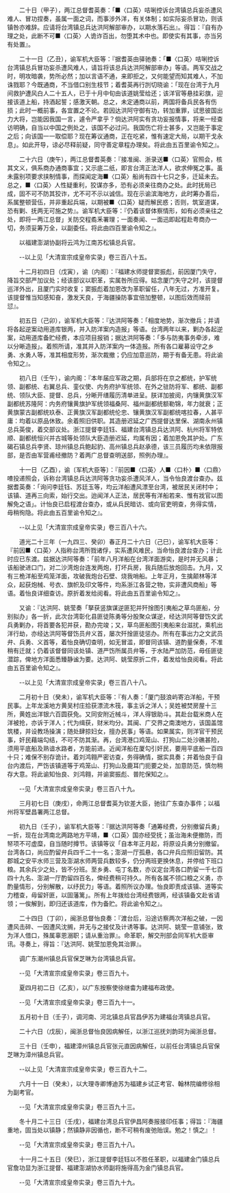 <!-- { "loadSidebar": true } -->
　　二十日（甲子），两江总督耆英奏：「■〈口英〉咭唎控诉台湾镇总兵妄杀遭风难人、冒功捏奏，虽属一面之词，而事涉外洋，有关体制；如实际妄杀冒功，则该镇咎亦难辞。应请将台湾镇总兵达洪阿解部审办，以期水落石出』。得旨：『自有办理之处，此断不可■〈口英〉人诡诈百出，勿堕其术中也。即使实有其事，亦当另有处置』。

　　二十一日（乙丑），谕军机大臣等：『据耆英由驿驰奏：「■〈口英〉咭唎控诉台湾镇总兵冒功妄杀遭风难人，请旨将该总兵达洪阿解部审办」等语。两军交战之时，明攻暗袭，势所必然；加以言语不通，来即拒之，又何能望而知其难人，不加诛戮耶？今既通商，不当借口别生枝节；着耆英再行剀切晓谕：「现在台湾于九月间救护遭风白人二十五人，已于十月中旬由该道姚莹给还；该洋官等悬挂彩旗，迎接该道上船，持酒起誓；感激天朝。总之，未定通商以前，两国将备兵民各有伤损；此时一概前事，各宜置之不论。若因达洪阿守御有功，转加重罪，试思彼国出力大将，岂能因我国一言，遽令严拿乎？倘达洪阿实有贪功妄报情事，将来一经查访明确，自当以中国之例处之，该国不必过问。我国伤亡将士甚多，又岂能于事定之后；向该国一一取偿耶？现在筹议通商，正在吃紧，惟有速定大局，以期干戈永息」。如此开导，谅必尽释前疑，同守善定章程办理矣。将此由五百里谕令知之』。

　　二十六日（庚午），两江总督耆英奏：『接准闽、浙录送■〈口英〉官照会，核其文义，俱系商办通商事宜；又示底二纸，即言台湾正法洋人，欲求伸冤之事。虽未露别项要求挟制情事，而探闻定海■〈口英〉船尚有四十七只之多，迁延未去。总之，■〈口英〉人性疑重利，狡谋亦多，恐有必须亲往商办之处。此时抚局已成，固不可不防其狡诈，尤不可不示以诚信。现在示谕滨海地方，此时筹办善后，系属整顿营伍，并非重起兵端，以期被■〈口英〉疑而解民惑；否则，筑室道谋，恐有剿、抚两无可施之势』。谕军机大臣等：『仍着该督体察情形，如有必须亲往之处，即将一两江总督」关防交程矞釆署理；一面奏闻、一面迅即起程赴粤商办一切，务须妥筹万全，以副委任。将此由四百里谕令知之』。

　　以福建澎湖协副将云鸿为江南苏松镇总兵官。

　　--以上见「大清宣宗成皇帝实录」卷三百八十五。

　　十二月初四日（戊寅），谕〔内阁〕：『福建水师提督窦振彪，前因厦门失守，降旨交部严加议处；经该部议以职革，实属咎所应得。姑念厦门失守之时，该提督巡洋外出，且厦门实时收复；窦振彪着加恩改为革职留任，八年无过，方准开复。该提督惟当知感知奋，激发天良，于海疆操防事宜倍加整顿，以图后效而赎前愆』。

　　初五日（己卯），谕军机大臣等：『达洪阿等奏：「相度地势，渐次撤兵；并请将各起逆案动用道库银两，并入防洋案内造报」等语。台湾两年以来，剿办各起逆案，动用道库备贮经费，本应项目报销；据达洪阿等奏：「多与防夷事务牵涉，难以分晰造报」。着照所请，准其并入防洋案内一体造报。所有各口雇募设守之乡勇、水勇人等，准其相度形势，渐次裁撤；仍应加意巡防，期于有备无患。将此谕令知之』。

　　初八日（壬午），谕内阁：『本年届应军政之期，兵部将在京之都统，护军统领、副都统、右翼总兵、銮仪使、内务府护军统领、在外之驻防将军、都统、副都统、领队大臣、提督、总兵，分晰开缮履历清单进呈。朕详加披阅，内镶黄旗汉军副都统苏隆阿：内务府镶黄旗护军统领福桑阿、福州副都统额勒锦，年力就衰；正黄旗蒙古副都统玖泰、正黄旗汉军副都统伦忠、镶黄旗汉军副都统喀拉春，人甚平庸：均着以原品休致。余着照旧供职。其造册迟延之广西提督达里保、湖南永州镇总兵英俊，着交部议处。浙江提督李廷钰、福建台湾镇总兵达洪阿、杭州将军特依顺、副都统恒兴并古城等处领队大臣造册迟延，均属有因；着加恩免其护处。广东碣石镇总兵李贤、琼州镇总兵鲍起豹、高州镇总兵赵承德，该三员履历均未依限报部，是否由军营甫经撤防？着两广总督查明送部，照例办理』。

　　十一日（乙酉），谕〔军机大臣等〕：『前因■〈口英〉人■〈口朴〉■〈口鼎〉喳投递照会，诉称台湾镇总兵达洪阿等贪功妄杀遭风洋人，当令怡良渡台查办。兹据耆英奏：「询问李廷钰、苏廷玉等，均云洋船遭风漂至台湾，被居民关闭村中；该镇、道再三向索，始行交出。迨闻洋人正法，居民等有洋船若来、惟有戕官以图解免之语」。计怡良已启程渡台查办，或从兵民暗访、或向官吏明查，务得实情，毋稍徇隐。将此由五百里谕令知之』。

　　--以上见「大清宣宗成皇帝实录」卷三百八十六。

　　道光二十三年（一九四三、癸卯）春正月二十六日（己巳），谕军机大臣等：『前因■〈口英〉人指称台湾所戮诸俘，实系遭风难民，当命怡良渡台查办；计此时应已东渡。兹据达洪阿等奏：「前年八月洋船在台湾洋面游奕，是时并无风暴；该船驶进口门，对二沙湾炮台连发两炮，打坏兵房，我兵随后放炮回击。九月，又有三桅洋船至鸡笼洋面，攻破我炮台石壁、烧我哨船。上年正月，生擒颠林等洋众，起获炮械、号衣、旗帜及印文等件，均系浙江各营之物，实非遭风商船」等语。着怡良详细查访。原折着发给阅看。将此由五百里谕令知之』。

　　又谕：『达洪阿、姚莹奏「拏获竖旗谋逆匪犯并歼捦图引夷船之草鸟匪船，分别拟办」各一折，此次台湾彰化县匪徒陈勇等分股聚众谋逆，经达洪阿等督饬文武兵勇剿办，将首要各犯并获，勘办完竣；又，草鸟匪船图引夷船来台滋扰，乘机出洋行劫，亦经达洪阿等督饬员弁义首，屡次歼捦匪徒惩办。所有在事出力之文武员弁、兵勇、义首等，着怡良确切查明，如无冒滥，即督同该镇、道酌量保奏，不准稍有迁就；仍着该督督同该处镇、道严饬所属员弁等，于水陆严加防范，毋任匪徒潜踪，俾地方洋面悉臻静谧为要。达洪阿、姚莹原折二件，着发给怡良阅看。将此由五百里谕令知之』。

　　--以上见「大清宣宗成皇帝实录」卷三百八十八。

　　二月初十日（癸未），谕军机大臣等：『有人奏：「厦门鼓浪屿寄泊洋船，干预民事。上年龙溪地方黄吴村庄拾获漂流木筏，事主诉之洋人；吴姓被焚房屋十三所，黄姓出洋银六百圆获免。又同安附近械斗，洋人得银助斗。其赴台载米商人在洋被抢，亦诉于洋人；代为缉获，财米均分。其闽、广交界之南澳地方，该国盖馆筑楼，并设教场操演；随处肆掠妇女，擅办民事」等语。如果属实，则洋官干预民事，奸民藉端勾结，不可不防其渐。再，台湾港口鸡笼山、打狗山二处沙礁甚险，须用平底船及熟谙水路者，方能前进。近闻洋船在厦勾引奸民，要用平底船一百四十只；难保不别存诡计。着刘鸿翱严密访查，务得确情，据实具奏；并着怡良于自台内渡后，严饬该镇道等于鸡笼山、打狗山及鹿耳门扼要之处，加意防范，慎勿稍存大意。将此谕知怡良、刘鸿翱，并谕窦振彪、普陀保知之』。

　　--见「大清宣宗成皇帝实录」卷三百八十九。

　　三月初七日（庚戌），命两江总督耆英为钦差大臣，驰往广东查办事件；以福州将军壁昌署两江总督。

　　初九日（壬子），谕军机大臣等：『据达洪阿等奏「通筹经费，分别撤留兵勇」一折，现在台湾南北两路地方平靖，■〈口英〉国亦经受抚；虽治海未便撤防，而帑项不可虚糜，自当随时撙节。该镇等议「自本年正月起，将原设兵勇分别撤留。台湾各口，尚应酌留弁兵四千二十一名；澎湖一厅孤悬，各口弁兵应照旧留防。其郡城之安平水师三营及澎湖水师两营兵数较多，仍分两班更换休息，并停给下班口粮。其余兵少之处，皆不分班。至乡勇、屯丁名数，亦议定台湾各口酌留一千七百四十九名、澎湖一厅酌留四百名，俾经费稍可持久。所有各属不领口粮之义勇，亦酌量情形，分别解散，以纾民力」等语。着照所议办理。怡良即责成该镇、道等实力稽查，毋留奸匪，以固藩篱」。所有上年拨给台湾经费银两，经该镇备文赴省请领；一俟解到，即归还该道库，作为备贮。将此谕令知之』。

　　二十四日（丁卯），闽浙总督怡良奏：『渡台后，沿途访察两次洋船之破，一因遭风击碎、一因遭风沈搁，并无与之接仗及计诱等事。达洪阿、姚莹一意铺张，致为洋人借口，殊属辜恩溺职；请从重治罪』。命革职，解交刑部会同军机大臣审讯。寻奏上，得旨：『达洪阿、姚莹加恩免其治罪』。

　　调广东潮州镇总兵官保芝琳为台湾镇总兵官。

　　--见「大清宣宗成皇帝实录」卷三百九十。

　　夏四月初二日（乙亥），以广东按察使徐继畬为建福布政使。

　　--见「大清宣宗成皇帝实录」卷三百九十一。

　　五月初十日（壬子），调河南、河北镇总兵官昌伊苏为建福台湾镇总兵官。

　　二十六日（戊辰），闽浙总督怡良因病解任，以浙江巡抚刘韵珂为闽浙总督。

　　三十日（壬申），福建漳州镇总兵官张元直因病解任，以前任台湾镇总兵官保芝琳为漳州镇总兵官。

　　--以上见「大清宣宗成皇帝实录」卷三百九十二。

　　六月十一日（癸未），以大理寺卿博迪苏为福建乡试正考官、翰林院编修徐相为副考官。

　　--见「大清宣宗成皇帝实录」卷三百九十三。

　　冬十月二十三日（壬戌），福建台湾总兵官伊昌阿奏报接印任事；得旨：『海疆重地，固当处以镇静；然镇静非因循也，断不可稍有废弛贻误。勉之！慎之』！

　　--见「大清宣宗成皇帝实录」卷三百九十八。

　　十一月二十五日（癸巳），浙江提督李廷钰以不胜任革职，以福建金门镇总兵官詹功显为浙江提督、福建澎湖协水师副将施得高为金门镇总兵官。

　　--见「大清宣宗成皇帝实录」卷三百九十九。


